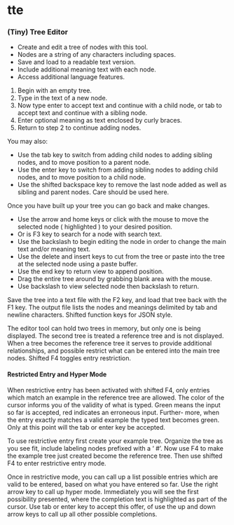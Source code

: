 ﻿# tte
### (Tiny) Tree Editor

  * Create and edit a tree of nodes with this tool.
  * Nodes are a string of any characters including spaces.
  * Save and load to a readable text version.
  * Include additional meaning text with each node.
  * Access additional language features.

1. Begin with an empty tree.
1. Type in the text of a new node.
1. Now type enter to accept text and continue with a child node,
   or tab to accept text and continue with a sibling node.
1. Enter optional meaning as text enclosed by curly braces.
1. Return to step 2 to continue adding nodes.

You may also:
  * Use the tab key to switch from adding child nodes to
    adding sibling nodes, and to move position to a parent node.
  * Use the enter key to switch from adding sibling nodes to adding
    child nodes, and to move position to a child node.
  * Use the shifted backspace key to remove the last node added as 
    well as sibling and parent nodes. Care should be used here.
     
Once you have built up your tree you can go back and make changes.

  * Use the arrow and home keys or click with the mouse to move
    the selected node ( highlighted ) to your desired position.
  * Or is F3 key to search for a node with search text.
  * Use the backslash to begin editing the node in order to change
    the main text and/or meaning text.
  * Use the delete and insert keys to cut from the tree or paste into 
    the tree at the selected node using a paste buffer.
  * Use the end key to return view to append position.
  * Drag the entire tree around by grabbing blank area with the mouse. 
  * Use backslash to view selected node then backslash to return.

Save the tree into a text file with the F2 key, and load that tree back
with the F1 key. The output file lists the nodes and meanings delimited
by tab and newline characters. Shifted function keys for JSON style.

The editor tool can hold two trees in memory, but only one is being
displayed. The second tree is treated a reference tree and is not
displayed. When a tree becomes the reference tree it serves to
provide additional relationships, and possible restrict what can be 
entered into the main tree nodes. Shifted F4 toggles entry restriction.

#### Restricted Entry and Hyper Mode

When restrictive entry has been activated with shifted F4, only entries
which match an example in the reference tree are allowed. The color 
of the cursor informs you of the validity of what is typed. Green means
the input so far is accepted, red indicates an erroneous input. Further-
more, when the entry exactly matches a valid example the typed text 
becomes green. Only at this point will the tab or enter key be accepted.

To use restrictive entry first create your example tree. Organize the tree
as you see fit, include labeling nodes prefixed with a ‘ #’. Now use F4
to make the example tree just created become the reference tree.
Then use shifted F4 to enter restrictive entry mode.

Once in restrictive mode, you can call up a list possible entries which
are valid to be entered, based on what you have entered so far. Use the 
right arrow key to call up hyper mode. Immediately you will see the first
possibility presented, where the completion text is highlighted as part 
of the cursor. Use tab or enter key to accept this offer, of use the
up and down arrow keys to call up all other possible completions.
